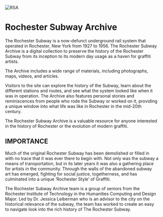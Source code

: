 
![RSA](https://avatars.githubusercontent.com/u/144469964?s=200&v=4)

# Rochester Subway Archive

The Rochester Subway is a now-defunct underground rail system that operated in Rochester, New York from 1927 to 1956. The Rochester Subway Archive is a digital collection to preserve the history of the Rochester Subway from its inception to its modern day usage as a haven for graffiti artists.

The Archive includes a wide range of materials, including photographs, maps, videos, and articles.

Visitors to the site can explore the history of the Subway, learn about the different stations and routes, and see what the system looked like when it was in operation. The Archive also features personal stories and reminiscences from people who rode the Subway or worked on it, providing a unique window into what life was like in Rochester in the mid-20th century.

The Rochester Subway Archive is a valuable resource for anyone interested in the history of Rochester or the evolution of modern graffiti.

## __IMPORTANCE__

Much of the original Rochester Subway has been demolished or filled in with no trace that it was ever there to begin with. Not only was the subway a means of transportation, but in its later years it was also a gathering place for artists in the community. Through the walls of the abandoned subway art has emerged, fighting for social justice, togetherness, and has culminated into a unique ‘Rochester Style’ of Graffiti.

The Rochester Subway Archive team is a group of seniors from the Rochester Institute of Technology in the Humanities Computing and Design Major. Led by Dr. Jessica Leiberman who is an advisor to the city on the historical relevance of the subway, the team has worked to create an easy to navigate look into the rich history of The Rochester Subway.
